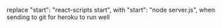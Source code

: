 replace
"start": "react-scripts start",
with
"start": "node server.js",
when sending to git for heroku to run well
